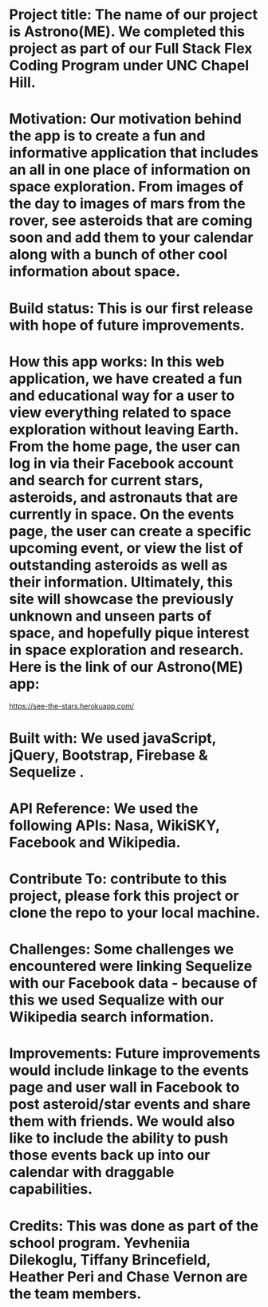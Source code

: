 # Project title: The name of our project is Astrono(ME). We completed this project as part of our Full Stack Flex Coding Program under UNC Chapel Hill.

# Motivation: Our motivation behind the app is to create a fun and informative application that includes an all in one place of information on space exploration. From images of the day to images of mars from the rover, see asteroids that are coming soon and add them to your calendar along with a bunch of other cool information about space.

# Build status: This is our first release with hope of future improvements.

# How this app works: In this web application, we have created a fun and educational way for a user to view everything related to space exploration without leaving Earth. From the home page, the user can log in via their Facebook account and search for current stars, asteroids, and astronauts that are currently in space. On the events page, the user can create a specific upcoming event, or view the list of outstanding asteroids as well as their information. Ultimately, this site will showcase the previously unknown and unseen parts of space, and hopefully pique interest in space exploration and research. Here is the link of our Astrono(ME) app:

https://see-the-stars.herokuapp.com/

# Built with: We used javaScript, jQuery, Bootstrap, Firebase & Sequelize .

# API Reference: We used the following APIs: Nasa, WikiSKY, Facebook and Wikipedia.

# Contribute To: contribute to this project, please fork this project or clone the repo to your local machine.

# Challenges: Some challenges we encountered were linking Sequelize with our Facebook data - because of this we used Sequalize with our Wikipedia search information.

# Improvements: Future improvements would include linkage to the events page and user wall in Facebook to post asteroid/star events and share them with friends. We would also like to include the ability to push those events back up into our calendar with draggable capabilities.

# Credits: This was done as part of the school program. Yevheniia Dilekoglu, Tiffany Brincefield,  Heather Peri and Chase Vernon are the team members.
